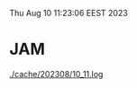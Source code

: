 Thu Aug 10 11:23:06 EEST 2023
# JAM
<a href='./cache/202308/10_11.log'>./cache/202308/10_11.log</a>
